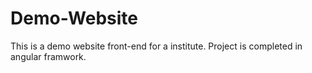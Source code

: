# Demo-Website
This is a demo website front-end for a institute. Project is completed in angular framwork.
